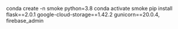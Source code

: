 conda create -n smoke python=3.8
conda activate smoke
pip install flask==2.0.1 google-cloud-storage==1.42.2 gunicorn==20.0.4, firebase_admin
